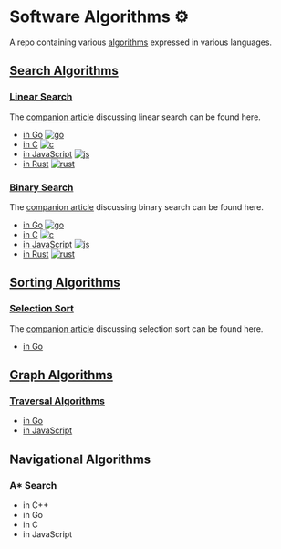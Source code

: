 # Software Algorithms ⚙️

A repo containing various [algorithms](https://dxt.rs/category/programming/general/algorithms/) expressed in various languages.

## [Search Algorithms](https://github.com/claudemuller/algorithms/tree/master/search-algorithms)

### [Linear Search](https://github.com/claudemuller/algorithms/tree/master/search-algorithms/linear-search)

The [companion article](https://dxt.rs/category/programming/general/linear-search/) discussing linear search can be found here.

- [in Go](https://github.com/claudemuller/algorithms/tree/master/search-algorithms/linear-search/go) [![go](https://github.com/claudemuller/algorithms/actions/workflows/linear-search.go.yml/badge.svg)](https://github.com/claudemuller/algorithms/actions/workflows/linear-search.go.yml)
- [in C](https://github.com/claudemuller/algorithms/tree/master/search-algorithms/linear-search/c) [![c](https://github.com/claudemuller/algorithms/actions/workflows/linear-search.c.yml/badge.svg)](https://github.com/claudemuller/algorithms/actions/workflows/linear-search.c.yml)
- [in JavaScript](https://github.com/claudemuller/algorithms/tree/master/search-algorithms/linear-search/js) [![js](https://github.com/claudemuller/algorithms/actions/workflows/linear-search.js.yaml/badge.svg)](https://github.com/claudemuller/algorithms/actions/workflows/linear-search.js.yaml)
- [in Rust](https://github.com/claudemuller/algorithms/tree/master/search-algorithms/linear-search/rust) [![rust](https://github.com/claudemuller/algorithms/actions/workflows/linear-search.rust.yaml/badge.svg)](https://github.com/claudemuller/algorithms/actions/workflows/linear-search.rust.yaml)

### [Binary Search](https://github.com/claudemuller/algorithms/tree/master/search-algorithms/binary-search)

The [companion article](https://dxt.rs/category/programming/general/binary-search/) discussing binary search can be found here.

- [in Go](https://github.com/claudemuller/algorithms/tree/master/search-algorithms/binary-search/go) [![go](https://github.com/claudemuller/algorithms/actions/workflows/binary-search.go.yml/badge.svg)](https://github.com/claudemuller/algorithms/actions/workflows/binary-search.go.yml)
- [in C](https://github.com/claudemuller/algorithms/tree/master/search-algorithms/binary-search/c) [![c](https://github.com/claudemuller/algorithms/actions/workflows/binary-search.c.yml/badge.svg)](https://github.com/claudemuller/algorithms/actions/workflows/binary-search.c.yml)
- [in JavaScript](https://github.com/claudemuller/algorithms/tree/master/search-algorithms/binary-search/js) [![js](https://github.com/claudemuller/algorithms/actions/workflows/binary-search.js.yaml/badge.svg)](https://github.com/claudemuller/algorithms/actions/workflows/binary-search.js.yaml)
- [in Rust](https://github.com/claudemuller/algorithms/tree/master/search-algorithms/binary-search/rust) [![rust](https://github.com/claudemuller/algorithms/actions/workflows/binary-search.rust.yaml/badge.svg)](https://github.com/claudemuller/algorithms/actions/workflows/binary-search.rust.yaml)

## [Sorting Algorithms](https://github.com/claudemuller/algorithms/tree/master/sorting-algorithms)

### [Selection Sort](https://github.com/claudemuller/algorithms/tree/master/sorting-algorithms/selection-sort)

The [companion article](https://dxt.rs/category/programming/general/selection-sort/) discussing selection sort can be found here.

- [in Go](https://github.com/claudemuller/algorithms/tree/master/sorting-algorithms/selection-sort/go)

## [Graph Algorithms](https://github.com/claudemuller/algorithms/tree/master/graph-algorithms)

### [Traversal Algorithms](https://github.com/claudemuller/algorithms/tree/master/graph-algorithms/traversal)

- [in Go](https://github.com/claudemuller/algorithms/tree/master/graph-algorithms/traversal/go)
- [in JavaScript](https://github.com/claudemuller/algorithms/tree/master/graph-algorithms/traversal/js)

## Navigational Algorithms

### A\* Search

- in C++
- in Go
- in C
- in JavaScript

